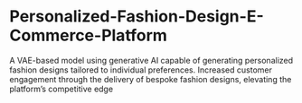 # Personalized-Fashion-Design-E-Commerce-Platform
A VAE-based model using generative AI capable of generating personalized fashion designs tailored to individual preferences. Increased customer engagement through the delivery of bespoke fashion designs, elevating the platform’s competitive edge
